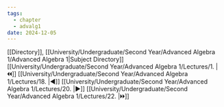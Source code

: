 ```yaml
---
tags:
  - chapter
  - advalg1
date: 2024-12-05
---
```

[[Directory]], [[University/Undergraduate/Second Year/Advanced Algebra 1/Advanced Algebra 1|Subject Directory]]
[[University/Undergraduate/Second Year/Advanced Algebra 1/Lectures/1. |🞀🞀]] [[University/Undergraduate/Second Year/Advanced Algebra 1/Lectures/18. |◀]] [[University/Undergraduate/Second Year/Advanced Algebra 1/Lectures/20. |▶]] [[University/Undergraduate/Second Year/Advanced Algebra 1/Lectures/22. |🞂🞂]]
# 
## 
### 